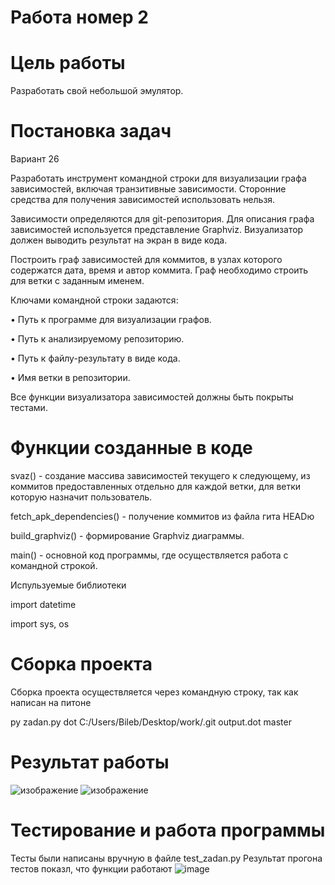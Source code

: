 # Работа номер 2
# Цель работы
Разработать свой небольшой эмулятор.
# Постановка задач

Вариант 26

Разработать инструмент командной строки для визуализации графа
зависимостей, включая транзитивные зависимости. Сторонние средства для
получения зависимостей использовать нельзя.

Зависимости определяются для git-репозитория. Для описания графа
зависимостей используется представление Graphviz. Визуализатор должен
выводить результат на экран в виде кода.

Построить граф зависимостей для коммитов, в узлах которого содержатся
дата, время и автор коммита. Граф необходимо строить для ветки с заданным
именем.

Ключами командной строки задаются:

• Путь к программе для визуализации графов.

• Путь к анализируемому репозиторию.

• Путь к файлу-результату в виде кода.

• Имя ветки в репозитории.

Все функции визуализатора зависимостей должны быть покрыты тестами.

# Функции созданные в коде

svaz() - создание массива зависимостей текущего к следующему, из коммитов предоставленных отдельно для каждой ветки, для ветки которую назначит пользователь.

fetch_apk_dependencies() - получение коммитов из файла гита HEADю

build_graphviz() - формирование Graphviz диаграммы.

main() - основной код программы, где осуществляется работа с командной строкой.

Испульзуемые библиотеки

import datetime

import sys, os

# Сборка проекта

Сборка проекта осуществляется через командную строку, так как написан на питоне

py zadan.py dot C:/Users/Bileb/Desktop/work/.git output.dot master
# Результат работы
![изображение](https://github.com/user-attachments/assets/c17acc62-9d86-4b6e-b7de-8177c0c157cb)
![изображение](https://github.com/user-attachments/assets/186ee585-ed5c-4c01-b286-53fdceb26605)




# Тестирование и работа программы

Тесты были написаны вручную в файле test_zadan.py
Результат прогона тестов показл, что функции работают
![image](https://github.com/user-attachments/assets/20b1e874-2a38-4a74-9a25-0a5816e6b7bc)

